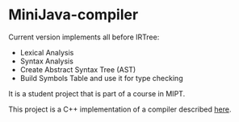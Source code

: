 # MiniJava-compiler

Current version implements all before IRTree:
* Lexical Analysis
* Syntax Analysis
* Create Abstract Syntax Tree (AST)
* Build Symbols Table and use it for type checking

It is a student project that is part of a course in MIPT.

This project is a C++ implementation of a compiler described [here](http://www.cambridge.org/resources/052182060X/).
